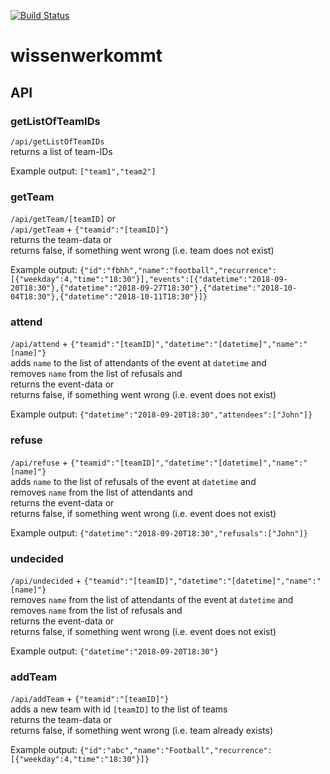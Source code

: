 [![Build Status](https://travis-ci.org/gwelt/wissenwerkommt.svg?branch=master)](https://travis-ci.org/gwelt/wissenwerkommt)

# wissenwerkommt

## API

### getListOfTeamIDs
`/api/getListOfTeamIDs`  
returns a list of team-IDs  
  
Example output: `["team1","team2"]`  
  
### getTeam
`/api/getTeam/[teamID]` or  
`/api/getTeam` + `{"teamid":"[teamID]"}`  
returns the team-data or  
returns false, if something went wrong (i.e. team does not exist)  

Example output: `{"id":"fbhh","name":"football","recurrence":[{"weekday":4,"time":"18:30"}],"events":[{"datetime":"2018-09-20T18:30"},{"datetime":"2018-09-27T18:30"},{"datetime":"2018-10-04T18:30"},{"datetime":"2018-10-11T18:30"}]}`  
  
### attend
`/api/attend` + `{"teamid":"[teamID]","datetime":"[datetime]","name":"[name]"}`  
adds `name` to the list of attendants of the event at `datetime` and  
removes `name` from the list of refusals and  
returns the event-data or  
returns false, if something went wrong (i.e. event does not exist)  
  
Example output: `{"datetime":"2018-09-20T18:30","attendees":["John"]}`  

### refuse
`/api/refuse` + `{"teamid":"[teamID]","datetime":"[datetime]","name":"[name]"}`  
adds `name` to the list of refusals of the event at `datetime` and  
removes `name` from the list of attendants and  
returns the event-data or  
returns false, if something went wrong (i.e. event does not exist)  
  
Example output: `{"datetime":"2018-09-20T18:30","refusals":["John"]}`  

### undecided
`/api/undecided` + `{"teamid":"[teamID]","datetime":"[datetime]","name":"[name]"}`  
removes `name` from the list of attendants of the event at `datetime` and  
removes `name` from the list of refusals and  
returns the event-data or  
returns false, if something went wrong (i.e. event does not exist)  
  
Example output: `{"datetime":"2018-09-20T18:30"}`  

### addTeam
`/api/addTeam` + `{"teamid":"[teamID]"}`  
adds a new team with id `[teamID]` to the list of teams  
returns the team-data or  
returns false, if something went wrong (i.e. team already exists)  
  
Example output: `{"id":"abc","name":"Football","recurrence":[{"weekday":4,"time":"18:30"}]}`  
